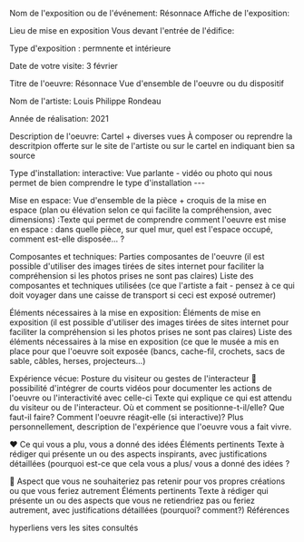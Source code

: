 Nom de l'exposition ou de l'événement: Résonnace	                              Affiche de l'exposition:

Lieu de mise en exposition	                                                    Vous devant l'entrée de l'édifice:

Type d'exposition : permnente et intérieure	

Date de votre visite: 3 février		

Titre de l'oeuvre: Résonnace	Vue d'ensemble de l'oeuvre ou du dispositif	

Nom de l'artiste: Louis Philippe Rondeau		

Année de réalisation:	2021	

Description de l'oeuvre:	Cartel + diverses vues	À composer ou reprendre la descritpion offerte sur le site de l'artiste ou sur le cartel en indiquant bien sa source

Type d'installation: interactive:                                              	Vue parlante - vidéo ou photo qui nous permet de bien comprendre le type d'installation	---

Mise en espace:	Vue d'ensemble de la pièce + croquis de la mise en espace (plan ou élévation selon ce qui facilite la compréhension, avec dimensions)	:Texte qui permet de comprendre comment l'oeuvre est mise en espace : dans quelle pièce, sur quel mur, quel est l'espace occupé, comment est-elle disposée... ?

Composantes et techniques:	Parties composantes de l'oeuvre (il est possible d'utiliser des images tirées de sites internet pour faciliter la compréhension si les photos prises ne sont pas claires)	Liste des composantes et techniques utilisées (ce que l'artiste a fait - pensez à ce qui doit voyager dans une caisse de transport si ceci est exposé outremer)

Éléments nécessaires à la mise en exposition:	Éléments de mise en exposition (il est possible d'utiliser des images tirées de sites internet pour faciliter la compréhension si les photos prises ne sont pas claires)	Liste des éléments nécessaires à la mise en exposition (ce que le musée a mis en place pour que l'oeuvre soit exposée (bancs, cache-fil, crochets, sacs de sable, câbles, herses, projecteurs...)

Expérience vécue:	Posture du visiteur ou gestes de l'interacteur 🎥 possibilité d'intégrer de courts vidéos pour documenter les actions de l'oeuvre ou l'interactivité avec celle-ci	Texte qui explique ce qui est attendu du visiteur ou de l'interacteur. Où et comment se positionne-t-il/elle? Que faut-il faire? Comment l'oeuvre réagit-elle (si interactive)? Plus personnellement, description de l'expérience que l'oeuvre vous a fait vivre.

❤️ Ce qui vous a plu, vous a donné des idées	Éléments pertinents	Texte à rédiger qui présente un ou des aspects inspirants, avec justifications détaillées (pourquoi est-ce que cela vous a plus/ vous a donné des idées ?

🤔 Aspect que vous ne souhaiteriez pas retenir pour vos propres créations ou que vous feriez autrement	Éléments pertinents	Texte à rédiger qui présente un ou des aspects que vous ne retiendriez pas ou feriez autrement, avec justifications détaillées (pourquoi? comment?)
Références		

hyperliens vers les sites consultés
